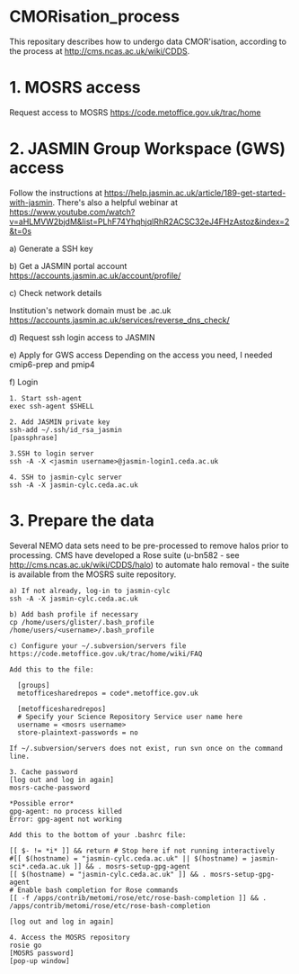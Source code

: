 # CMORisation_process
This repositary describes how to undergo data CMOR'isation, according to the process at http://cms.ncas.ac.uk/wiki/CDDS.

# 1. MOSRS access
Request access to MOSRS
https://code.metoffice.gov.uk/trac/home

# 2. JASMIN Group Workspace (GWS) access
Follow the instructions at https://help.jasmin.ac.uk/article/189-get-started-with-jasmin. There's also a helpful webinar at https://www.youtube.com/watch?v=aHLMVW2bjdM&list=PLhF74YhqhjqlRhR2ACSC32eJ4FHzAstoz&index=2&t=0s 

a) Generate a SSH key

b) Get a JASMIN portal account
https://accounts.jasmin.ac.uk/account/profile/

c) Check network details

Institution's network domain must be .ac.uk
https://accounts.jasmin.ac.uk/services/reverse_dns_check/

d) Request ssh login access to JASMIN

e) Apply for GWS access
Depending on the access you need, I needed cmip6-prep and pmip4

f) Login

    1. Start ssh-agent
    exec ssh-agent $SHELL 

    2. Add JASMIN private key
    ssh-add ~/.ssh/id_rsa_jasmin
    [passphrase]

    3.SSH to login server
    ssh -A -X <jasmin username>@jasmin-login1.ceda.ac.uk 

    4. SSH to jasmin-cylc server
    ssh -A -X jasmin-cylc.ceda.ac.uk 

# 3. Prepare the data
Several NEMO data sets need to be pre-processed to remove halos prior to processing. CMS have developed a Rose suite (u-bn582 - see http://cms.ncas.ac.uk/wiki/CDDS/halo) to automate halo removal - the suite is available from the MOSRS suite repository.

    a) If not already, log-in to jasmin-cylc 
    ssh -A -X jasmin-cylc.ceda.ac.uk 

    b) Add bash profile if necessary 
    cp /home/users/glister/.bash_profile /home/users/<username>/.bash_profile

    c) Configure your ~/.subversion/servers file
    https://code.metoffice.gov.uk/trac/home/wiki/FAQ

    Add this to the file:
    
      [groups]
      metofficesharedrepos = code*.metoffice.gov.uk

      [metofficesharedrepos]
      # Specify your Science Repository Service user name here
      username = <mosrs username>
      store-plaintext-passwords = no

    If ~/.subversion/servers does not exist, run svn once on the command line. 

    3. Cache password
    [log out and log in again]
    mosrs-cache-password
    
    *Possible error*
    gpg-agent: no process killed
    Error: gpg-agent not working
    
    Add this to the bottom of your .bashrc file:

    [[ $- != *i* ]] && return # Stop here if not running interactively
    #[[ $(hostname) = "jasmin-cylc.ceda.ac.uk" || $(hostname) = jasmin-sci*.ceda.ac.uk ]] && . mosrs-setup-gpg-agent
    [[ $(hostname) = "jasmin-cylc.ceda.ac.uk" ]] && . mosrs-setup-gpg-agent
    # Enable bash completion for Rose commands
    [[ -f /apps/contrib/metomi/rose/etc/rose-bash-completion ]] && . /apps/contrib/metomi/rose/etc/rose-bash-completion
    
    [log out and log in again]
    
    4. Access the MOSRS repository
    rosie go
    [MOSRS password]
    [pop-up window]
    
    
    
    
    

